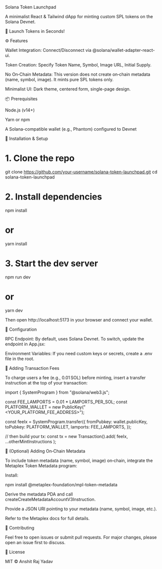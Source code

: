 Solana Token Launchpad

A minimalist React & Tailwind dApp for minting custom SPL tokens on the Solana Devnet.

🚀 Launch Tokens in Seconds!

⚙️ Features

Wallet Integration: Connect/Disconnect via @solana/wallet-adapter-react-ui.

Token Creation: Specify Token Name, Symbol, Image URL, Initial Supply.

No On‑Chain Metadata: This version does not create on‑chain metadata (name, symbol, image). It mints pure SPL tokens only.

Minimalist UI: Dark theme, centered form, single-page design.

📦 Prerequisites

Node.js (v14+)

Yarn or npm

A Solana-compatible wallet (e.g., Phantom) configured to Devnet

🚀 Installation & Setup

# 1. Clone the repo
git clone https://github.com/your-username/solana-token-launchpad.git
cd solana-token-launchpad

# 2. Install dependencies
npm install
# or
yarn install

# 3. Start the dev server
npm run dev
# or
yarn dev

Then open http://localhost:5173 in your browser and connect your wallet.

🔧 Configuration

RPC Endpoint: By default, uses Solana Devnet. To switch, update the endpoint in App.jsx:

<ConnectionProvider endpoint="https://api.mainnet-beta.solana.com">

Environment Variables: If you need custom keys or secrets, create a .env file in the root.

📝 Adding Transaction Fees

To charge users a fee (e.g., 0.01 SOL) before minting, insert a transfer instruction at the top of your transaction:

import { SystemProgram } from "@solana/web3.js";

const FEE_LAMPORTS = 0.01 * LAMPORTS_PER_SOL;
const PLATFORM_WALLET = new PublicKey("<YOUR_PLATFORM_FEE_ADDRESS>");

const feeIx = SystemProgram.transfer({
  fromPubkey: wallet.publicKey,
  toPubkey: PLATFORM_WALLET,
  lamports: FEE_LAMPORTS,
});

// then build your tx:
const tx = new Transaction().add(
  feeIx,
  ...otherMintInstructions
);

🔗 (Optional) Adding On‑Chain Metadata

To include token metadata (name, symbol, image) on‑chain, integrate the Metaplex Token Metadata program:

Install:

npm install @metaplex-foundation/mpl-token-metadata

Derive the metadata PDA and call createCreateMetadataAccountV3Instruction.

Provide a JSON URI pointing to your metadata (name, symbol, image, etc.).

Refer to the Metaplex docs for full details.

🤝 Contributing

Feel free to open issues or submit pull requests. For major changes, please open an issue first to discuss.

📜 License

MIT © Anshit Raj Yadav
